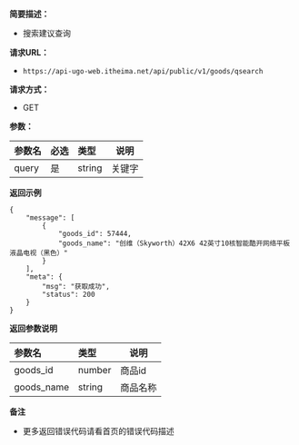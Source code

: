 
​    
**简要描述：** 

- 搜索建议查询

**请求URL：** 
- ` https://api-ugo-web.itheima.net/api/public/v1/goods/qsearch `

**请求方式：**
- GET

**参数：** 

|参数名|必选|类型|说明|
|:----    |:---|:----- |-----   |
|query |是  |string |关键字   |

 **返回示例**

``` 
{
    "message": [
        {
            "goods_id": 57444,
            "goods_name": "创维（Skyworth）42X6 42英寸10核智能酷开网络平板液晶电视（黑色）"
        }
    ],
    "meta": {
        "msg": "获取成功",
        "status": 200
    }
}
```

 **返回参数说明** 

|参数名|类型|说明|
|:-----  |:-----|-----                           |
|goods_id |number   |商品id  |
|goods_name |string |商品名称 |

 **备注** 

- 更多返回错误代码请看首页的错误代码描述


